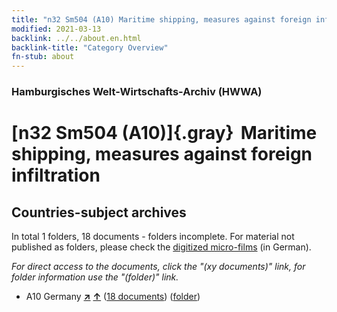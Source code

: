 ```yaml
---
title: "n32 Sm504 (A10) Maritime shipping, measures against foreign infiltration"
modified: 2021-03-13
backlink: ../../about.en.html
backlink-title: "Category Overview"
fn-stub: about
---
```


### Hamburgisches Welt-Wirtschafts-Archiv (HWWA)

# [n32 Sm504 (A10)]{.gray}&#8201; Maritime shipping, measures against foreign infiltration&#160; 







## Countries-subject archives





In total 1 folders, 18 documents - folders incomplete.
For material not published as folders, please check the [digitized micro-films](/film/h1_sh.de.html) (in German).

_For direct access to the documents, click the "(xy documents)" link, for folder information use the "(folder)" link._


- A10 Germany [**&nearr;**](../../../geo/i/126128/about.en.html "Germany (all folders)") [**&uarr;**](../../../geo/about.en.html#A10 "Country category system") (<a href="https://pm20.zbw.eu/iiifview/folder/sh/126128,145641" title="about: Germany : Maritime shipping, measures against foreign infiltration" target="_blank">18 documents</a>) ([folder](../../../../folder/sh/1261xx/126128/1456xx/145641/about.en.html))








